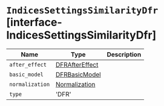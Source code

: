 # `IndicesSettingsSimilarityDfr` [interface-IndicesSettingsSimilarityDfr]

| Name | Type | Description |
| - | - | - |
| `after_effect` | [DFRAfterEffect](./DFRAfterEffect.md) | &nbsp; |
| `basic_model` | [DFRBasicModel](./DFRBasicModel.md) | &nbsp; |
| `normalization` | [Normalization](./Normalization.md) | &nbsp; |
| `type` | 'DFR' | &nbsp; |
